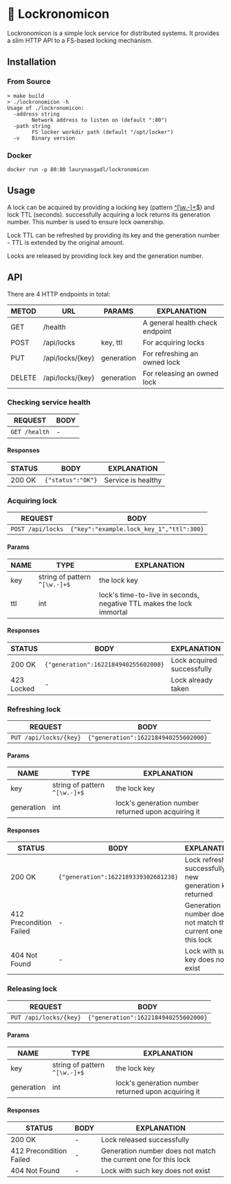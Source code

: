 # 🔏 Lockronomicon

Lockronomicon is a simple lock service for distributed systems. It provides a slim HTTP API to a FS-based locking mechanism.

## Installation

### From Source
```
> make build
> ./lockronomicon -h
Usage of ./lockronomicon:
  -address string
        Network address to listen on (default ":80")
  -path string
        FS locker workdir path (default "/opt/locker")
  -v    Binary version
```

### Docker
```
docker run -p 80:80 laurynasgadl/lockronomicon
```

## Usage

A lock can be acquired by providing a locking key (pattern [^[\w.-]+$](https://regex101.com/r/IyvYwa/1)) and lock TTL (seconds). successfully acquiring a lock returns its generation number. This number is used to ensure lock ownership.

Lock TTL can be refreshed by providing its key and the generation number - TTL is extended by the original amount.

Locks are released by providing lock key and the generation number.

## API

There are 4 HTTP endpoints in total:

METOD   | URL              | PARAMS     | EXPLANATION
--------|------------------|------------|------------
GET     | /health          |            | A general health check endpoint
POST    | /api/locks       | key, ttl   | For acquiring locks
PUT     | /api/locks/{key} | generation | For refreshing an owned lock
DELETE  | /api/locks/{key} | generation | For releasing an owned lock


### Checking service health

REQUEST | BODY
--------|-----
`GET /health` | -


#### Responses
STATUS | BODY | EXPLANATION
-------|------|------------
200 OK | `{"status":"OK"}` | Service is healthy


### Acquiring lock

REQUEST | BODY
--------|-----
`POST /api/locks` | `{"key":"example.lock_key_1","ttl":300}`

#### Params
NAME | TYPE | EXPLANATION
-----|------|------------
key  | string of pattern `^[\w.-]+$` | the lock key
ttl  | int | lock's time-to-live in seconds, negative TTL makes the lock immortal

#### Responses
STATUS | BODY | EXPLANATION
-------|------|------------
200 OK | `{"generation":1622184940255602000}` | Lock acquired successfully
423 Locked | - | Lock already taken


### Refreshing lock

REQUEST | BODY
--------|-----
`PUT /api/locks/{key}` | `{"generation":1622184940255602000}`

#### Params
NAME | TYPE | EXPLANATION
-----|------|------------
key  | string of pattern `^[\w.-]+$` | the lock key
generation  | int | lock's generation number returned upon acquiring it

#### Responses
STATUS | BODY | EXPLANATION
-------|------|------------
200 OK | `{"generation":1622189339302681238}` | Lock refreshed successfully, new generation key returned
412 Precondition Failed | - | Generation number does not match the current one for this lock
404 Not Found | - | Lock with such key does not exist


### Releasing lock

REQUEST | BODY
--------|-----
`PUT /api/locks/{key}` | `{"generation":1622184940255602000}`

#### Params
NAME | TYPE | EXPLANATION
-----|------|------------
key  | string of pattern `^[\w.-]+$` | the lock key
generation  | int | lock's generation number returned upon acquiring it

#### Responses
STATUS | BODY | EXPLANATION
-------|------|------------
200 OK | - | Lock released successfully
412 Precondition Failed | - | Generation number does not match the current one for this lock
404 Not Found | - | Lock with such key does not exist

